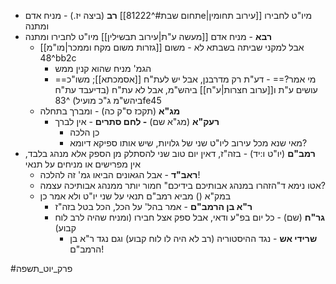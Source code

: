 * **רב** (ביצה יז.) - מניח אדם [[תחום שבת#^81222e|עירוב תחומין]] מיו"ט לחבירו ומתנה
* **רבא** - מניח אדם [[מעשה ע"ת|עירוב תבשילין]] מיו"ט לחבירו ומתנה
	* אבל למקני שביתה בשבתא לא - משום [[גזרות משום מקח וממכר|מו"מ]] ^48bb2c
		* הגמ' מניח שהוא קנין ממש
		* ==מי אמר?== - דע"ת רק מדרבנן, אבל יש לעת"ח [[אסמכתא]]; משו"כ עושים ע"ת ו[[ערוב חצרות|ע"ח]] ביהש"מ, אבל לא עת"ח (בדיעבד עת"ח ביהש"מ ג"כ מועיל) ^83fe45
	* **מג"א** (תקכז ס"ק כה) - ומברך בתחלה
		* **רעק"א** (מג"א שם) **- לחם סתרים** - אין לברך
			* כן הלכה
			* מאי שנא מכל עירוב ליו"ט שני של גלויות, שיש אותו ספיקא דיומא?
* **רמב"ם** (יו"ט ו:יד) - בזה"ז, דאין יום טוב שני להסתלק מן הספק אלא מנהג בלבד, אין מפרישים או מניחים על תנאי
	* **ראב"ד** - אבל הגאונים הביאו גמ' זה להלכה!
	* אטו נימא ד"הזהרו במנהג אבותיכם בידיכם" חמור יותר ממנהג אבותיכה עצמה?
	* במק"א () מביא רמב"ם תנאי על שני יו"ט ולא אמר כן
		* **ר"א בן הרמב"ם** - אמר בהל' על הכל, הכל בטל בזה"ז
		* **גר"ח** (שם) - כל יום בפ"ע ודאי, אבל ספק אצל חבירו (ומניח שהיה לרב לוח קבוע)
			* **שרידי אש** - נגד ההיסטוריה (רב לא היה לו לוח קבוע) וגם נגד ר"א בן הרמב"ם!

#פרק_יוט_תשפה 